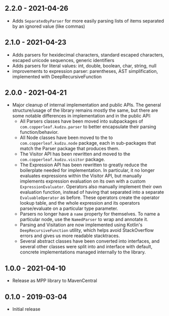 ## 2.2.0 - 2021-04-26

- Adds `SeparatedbyParser` for more easily parsing lists of items separated by an ignored value (like commas)

## 2.1.0 - 2021-04-23

- Adds parsers for hexidecimal characters, standard escaped characters, escaped unicode sequences, generic identifiers
- Adds parsers for literal values: int, double, boolean, char, string, null
- improvements to expression parser: parentheses, AST simplification, implemented with DeepRecursiveFunction

## 2.0.0 - 2021-04-21

- Major cleanup of internal implementation and public APIs. The general structure/usage of the library remains mostly 
  the same, but there are some notable differences in implementation and in the public API:
  - All Parsers classes have been moved into subpackages of `com.copperleaf.kudzu.parser` to better encapsulate their 
    parsing function/behavior.
  - All Node classes have been moved to the  to `com.copperleaf.kudzu.node` package, each in sub-packages that match the
    Parser package that produces them.
  - The Visitor API has been rewritten and moved to the `com.copperleaf.kudzu.visitor` package.
  - The Expression API has been rewritten to greatly reduce the boilerplate needed for implementation. In particular, it
    no longer evaluates expressions within the Visitor API, but manually implements expression evaluation on its own 
    with a custom `ExpressionEvaluator`. Operators also manually implement their own evaluation function, instead of 
    having that separated into a separate `EvaluableOperator` as before. These operators create the operator lookup 
    table, and the whole expression and its operators parse/evaluate on a particular type parameter.
  - Parsers no longer have a `name` property for themselves. To name a particular node, use the `NamedParser` to wrap 
    and annotate it. 
  - Parsing and Visitation are now implemented using Kotlin's `DeepRecursiveFunction` utility, which helps avoid 
    StackOverflow errors and gives us more readable stacktraces.
  - Several abstract classes have been converted into interfaces, and several other classes were split into and 
    interface with default, concrete implementations managed internally to the library.

## 1.0.0 - 2021-04-10

- Release as MPP library to MavenCentral

## 0.1.0 - 2019-03-04

- Initial release

